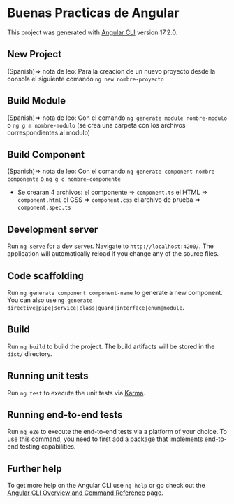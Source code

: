 # Buenas Practicas de Angular 

This project was generated with [Angular CLI](https://github.com/angular/angular-cli) version 17.2.0.

## New Project

(Spanish)=> nota de leo:
Para la creacion de un nuevo proyecto desde la consola el siguiente comando `ng new nombre-proyecto` 

## Build Module

(Spanish)=> nota de leo:
Con el comando `ng generate module nombre-modulo` o `ng g m nombre-modulo` (se crea una carpeta con los archivos correspondientes al modulo) 

## Build Component

(Spanish)=> nota de leo:
Con el comando `ng generate component nombre-componente` o `ng g c nombre-componente` 
- Se crearan 4 archivos:
    el componente => `component.ts`
    el HTML => `component.html`
    el CSS => `component.css`
    el archivo de prueba => `component.spec.ts`

## Development server

Run `ng serve` for a dev server. Navigate to `http://localhost:4200/`. The application will automatically reload if you change any of the source files.

## Code scaffolding

Run `ng generate component component-name` to generate a new component. You can also use `ng generate directive|pipe|service|class|guard|interface|enum|module`.

## Build

Run `ng build` to build the project. The build artifacts will be stored in the `dist/` directory.

## Running unit tests

Run `ng test` to execute the unit tests via [Karma](https://karma-runner.github.io).

## Running end-to-end tests

Run `ng e2e` to execute the end-to-end tests via a platform of your choice. To use this command, you need to first add a package that implements end-to-end testing capabilities.

## Further help

To get more help on the Angular CLI use `ng help` or go check out the [Angular CLI Overview and Command Reference](https://angular.io/cli) page.
